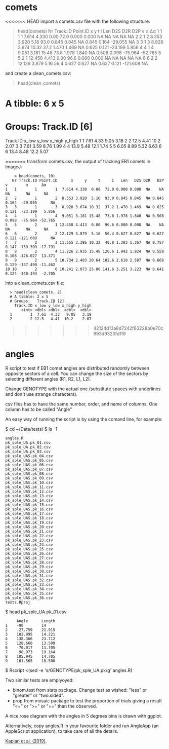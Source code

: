 # comets
<<<<<<< HEAD
import a comets.csv file with the following structure:

  > head(comets)
    Nr Track.ID Point.ID      x     y     t    I   Len   D2S D2R   D2P     v        α      Δα
  1  1        1        1  7.614 4.330  0.00 72.0 0.000 0.000  NA    NA    NA       NA      NA
  2  2        1        2  8.353 3.920  5.16 93.0 0.845 0.845  NA 0.845 0.164  -29.055      NA
  3  3        1        3  8.928 3.674 10.32 37.2 1.470 1.469  NA 0.625 0.121  -23.199   5.856
  4  4        1        4  9.051 3.181 15.48 73.8 1.978 1.840  NA 0.508 0.098  -75.964 -52.765
  5  5        2        1 12.458 4.413  0.00 96.6 0.000 0.000  NA    NA    NA       NA      NA
  6  6        2        2 12.129 3.879  5.16 56.4 0.627 0.627  NA 0.627 0.121 -121.608      NA

and create a clean_comets.csv:

> head(clean_comets)
# A tibble: 6 x 5
# Groups:   Track.ID [6]
  Track.ID x_low y_low x_high y_high
     <int> <dbl> <dbl>  <dbl>  <dbl>
1        1  7.61  4.33   9.05   3.18
2        2 12.5   4.41  10.2    2.07
3        3  7.61  3.59   8.76   1.99
4        4 13.9   5.48  12.1    1.74
5        5  6.05  8.89   5.32   6.63
6        6 13.4   8.48  12.2    5.07

=======
transform comets.csv, the output of tracking EB1 comets in ImageJ:

    
        > head(comets, 10)
       Nr Track.ID Point.ID      x     y     t     I   Len   D2S D2R   D2P     v        α      Δα
    1   1        1        1  7.614 4.330  0.00  72.0 0.000 0.000  NA    NA    NA       NA      NA
    2   2        1        2  8.353 3.920  5.16  93.0 0.845 0.845  NA 0.845 0.164  -29.055      NA
    3   3        1        3  8.928 3.674 10.32  37.2 1.470 1.469  NA 0.625 0.121  -23.199   5.856
    4   4        1        4  9.051 3.181 15.48  73.8 1.978 1.840  NA 0.508 0.098  -75.964 -52.765
    5   5        2        1 12.458 4.413  0.00  96.6 0.000 0.000  NA    NA    NA       NA      NA
    6   6        2        2 12.129 3.879  5.16  56.4 0.627 0.627  NA 0.627 0.121 -121.608      NA
    7   7        2        3 11.555 3.386 10.32  40.8 1.383 1.367  NA 0.757 0.147 -139.399 -17.791
    8   8        2        4 11.226 2.935 15.48 120.6 1.942 1.924  NA 0.558 0.108 -126.027  13.371
    9   9        2        5 10.734 2.483 20.64 102.6 2.610 2.587  NA 0.668 0.129 -137.490 -11.462
    10 10        2        6 10.241 2.073 25.80 141.6 3.251 3.223  NA 0.641 0.124 -140.194  -2.705

into a clean_comets.csv file:
   
      > head(clean_comets, 2)
      # A tibble: 2 x 5
      # Groups:   Track.ID [2]
        Track.ID x_low y_low x_high y_high
           <int> <dbl> <dbl>  <dbl>  <dbl>
      1        1  7.61  4.33   9.05   3.18
      2        2 12.5   4.41  10.2    2.07
    
>>>>>>> 42124d13a8d7242f63228b0e70c993d9320fd1f9
# angles
R script to test if EB1 comet angles are distributed randomly between opposite sectors of a cell. You can change the size of the sectors by selecting different angles (R1, R2, L1, L2).

Change GENOTYPE with the actual one (substitute spaces with underlines and don't use strange characters).

csv files has to have the same number, order, and name of columns. One column has to be called "Angle"

An easy way of running the script is by using the comand line, for example:

$ cd ~/Data/tests/
$ ls -1

    angles.R
    pk_sple_UA.pk_01.csv
    pk_sple_UA.pk_02.csv
    pk_sple_UA.pk_03.csv
    pk_sple_UAS.pk_04.csv
    pk_sple_UAS.pk_05.csv
    pk_sple_UAS.pk_06.csv
    pk_sple_UAS.pk_07.csv
    pk_sple_UAS.pk_08.csv
    pk_sple_UAS.pk_09.csv
    pk_sple_UAS.pk_10.csv
    pk_sple_UAS.pk_11.csv
    pk_sple_UAS.pk_12.csv
    pk_sple_UAS.pk_13.csv
    pk_sple_UAS.pk_14.csv
    pk_sple_UAS.pk_15.csv
    pk_sple_UAS.pk_16.csv
    pk_sple_UAS.pk_17.csv
    pk_sple_UAS.pk_18.csv
    pk_sple_UAS.pk_19.csv
    pk_sple_UAS.pk_20.csv
    pk_sple_UAS.pk_21.csv
    pk_sple_UAS.pk_22.csv
    pk_sple_UAS.pk_23.csv
    pk_sple_UAS.pk_24.csv
    pk_sple_UAS.pk_25.csv
    pk_sple_UAS.pk_26.csv
    pk_sple_UAS.pk_27.csv
    pk_sple_UAS.pk_28.csv
    pk_sple_UAS.pk_29.csv
    pk_sple_UAS.pk_30.csv
    pk_sple_UAS.pk_31.csv
    pk_sple_UAS.pk_32.csv
    pk_sple_UAS.pk_33.csv
    pk_sple_UAS.pk_34.csv
    pk_sple_UAS.pk_35.csv
    pk_sple_UAS.pk_36.csv
    tests.Rproj
    
$ head pk_sple_UA.pk_01.csv

         Angle      Length
    1    -90        14
    2    -27.759    21.915
    3    102.095    14.221
    4    138.366    23.712
    5    128.660    13.509
    6    -70.017    11.705
    7     98.973    19.164
    8    105.945    14.705
    9    161.565    18.500
    
$ Rscript <(sed -e 's/GENOTYPE/pk_sple_UA.pk/g' angles.R)

Two similar tests are emplyoyed:

- binom.test from stats package. Change test as wished: "less" or "greater" or "two.sided".
- prop from mosaic package to test the proportion of trials giving a result "<=" or ">=" or "==" than the observed.

A nice rose diagram with the angles in 5 degrees bins is drawn with ggplot.

Alternatively, copy angles.R in your favourite folder and run AngleApp (an AppleScript application), to take care of all the details.

[Kaplan et al. (2019)](https://cran.r-project.org/web/packages/mosaic/vignettes/Resampling.pdf).
